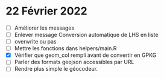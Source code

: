 # 22 Février 2022
- [ ] Améliorer les messages
- [ ] Enlever message Conversion automatique de LHS en liste
- [ ] overwrite ou pas
- [ ] Mettre les fonctions dans helpers/main.R
- [x] Vérifier que geom_col rempli avant de convertir en GPKG
- [ ] Parler des formats geojson accessibles par URL
- [ ] Rendre plus simple le géocodeur.
